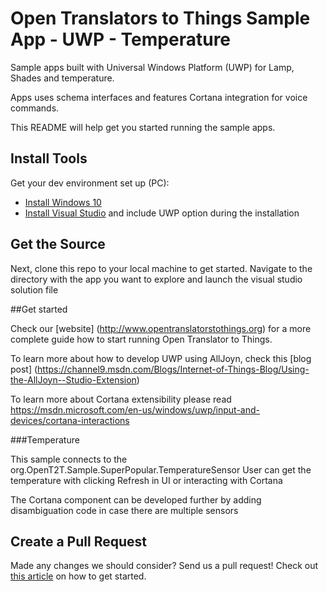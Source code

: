 # Open Translators to Things Sample App - UWP - Temperature

Sample apps built with Universal Windows Platform (UWP) for Lamp, Shades and temperature.

Apps uses schema interfaces and features Cortana integration for voice commands.

This README will help get you started running the sample apps.

## Install Tools

Get your dev environment set up (PC):
* [Install Windows 10](http://www.dev.windows.com)
* [Install Visual Studio](http://www.visualstudio.com) and include UWP option during the installation

## Get the Source

Next, clone this repo to your local machine to get started. Navigate to the directory with the app you want to explore and launch the visual studio solution file

##Get started

Check our [website] (http://www.opentranslatorstothings.org) for a more complete guide how to start running Open Translator to Things.

To learn more about how to develop UWP using AllJoyn, check this [blog post] (https://channel9.msdn.com/Blogs/Internet-of-Things-Blog/Using-the-AllJoyn--Studio-Extension)

To learn more about Cortana extensibility please read https://msdn.microsoft.com/en-us/windows/uwp/input-and-devices/cortana-interactions

###Temperature

This sample connects to the org.OpenT2T.Sample.SuperPopular.TemperatureSensor
User can get the temperature with clicking Refresh in UI or interacting with Cortana

The Cortana component can be developed further by adding disambiguation code in case
there are multiple sensors


## Create a Pull Request
Made any changes we should consider? Send us a pull request! Check out [this article](https://help.github.com/articles/creating-a-pull-request/)
on how to get started.


